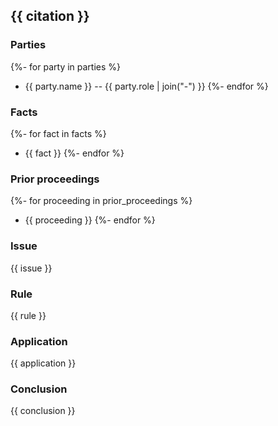 ## {{ citation }}

### Parties

{%- for party in parties %}
- {{ party.name }} -- {{ party.role | join("-") }}
{%- endfor %}

### Facts

{%- for fact in facts %}
- {{ fact }}
{%- endfor %}

### Prior proceedings

{%- for proceeding in prior_proceedings %}
- {{ proceeding }}
{%- endfor %}

### Issue

{{ issue }}

### Rule

{{ rule }}

### Application

{{ application }}

### Conclusion

{{ conclusion }}
